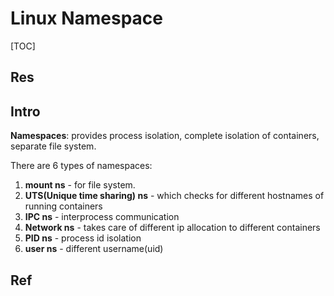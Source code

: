 # Linux Namespace

[TOC]



## Res


## Intro
**Namespaces**: provides process isolation, complete isolation of containers, separate file system.

There are 6 types of namespaces:  
1. **mount ns** - for file system.  
2. **UTS(Unique time sharing) ns** - which checks for different hostnames of running containers   
3. **IPC ns** - interprocess communication  
4. **Network ns** - takes care of different ip allocation to different containers  
5. **PID ns** - process id isolation  
6. **user ns** - different username(uid)



## Ref

